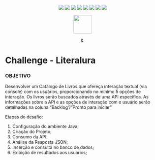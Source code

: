 <p align=center> 
<img src="https://img.shields.io/badge/java-%23ED8B00.svg?style=for-the-badge&logo=openjdk&logoColor=white">
<img src="https://img.shields.io/badge/spring-%236DB33F.svg?style=for-the-badge&logo=spring&logoColor=white">  
<img src="https://img.shields.io/badge/spring%20boot-%236DB33F.svg?style=for-the-badge&logo=springboot&logoColor=white">  
<img src="https://img.shields.io/badge/postgres-%23316192.svg?style=for-the-badge&logo=postgresql&logoColor=white">  
<img src="https://img.shields.io/badge/IntelliJ_IDEA-000000.svg?style=for-the-badge&logo=intellij-idea&logoColor=white">  
<img src="https://img.shields.io/badge/apache_maven-C71A36?style=for-the-badge&logo=apachemaven&logoColor=white">
<img src="https://img.shields.io/badge/git-F05032.svg?style=for-the-badge&logo=git&logoColor=white">  
<img src="https://img.shields.io/badge/json-000000.svg?style=for-the-badge&logo=json&logoColor=white">  

<br>
</p>

<p align="center">
  <img height="60px" src="https://i.imgur.com/w0NvalO.png">
</p>

<p align="center">
  <img height="9" src="https://i.imgur.com/PvAbpvx.png"> &
  <img height="13" src="https://i.imgur.com/rEzWrXJ.png">
</p>

# Challenge - Literalura

### OBJETIVO
Desenvolver um Catálogo de Livros que ofereça interação textual (via console) com os usuários, proporcionando no mínimo 5 opções de interação. Os livros serão buscados através de uma API específica. As informações sobre a API e as opções de interação com o usuário serão detalhadas na coluna “Backlog”/”Pronto para iniciar”

Etapas do desafio:

1. Configuração do ambiente Java;
2. Criação do Projeto;
3. Consumo da API;
4. Análise da Resposta JSON;
5. Inserção e consulta no banco de dados;
6. Exibição de resultados aos usuários;